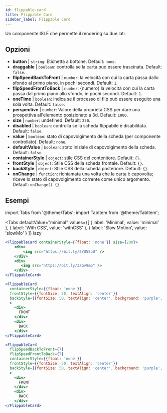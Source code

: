 ```yaml
---
id: flippable-card 
title: Flippable Card
sidebar_label: Flippable Card
---
```


Un componente ISLE che permette il rendering su due lati.

## Opzioni

* __button__ | `string`: Etichetta a bottone. Default: `none`.
* __draggable__ | `boolean`: controlla se la carta può essere trascinata. Default: `false`.
* __flipSpeedBackToFront__ | `number`: la velocità con cui la carta passa dallo sfondo al primo piano, in pochi secondi. Default: `1`.
* __flipSpeedFrontToBack__ | `number`: {numero} la velocità con cui la carta passa dal primo piano allo sfondo, in pochi secondi. Default: `1`.
* __oneTime__ | `boolean`: indica se il processo di flip può essere eseguito una sola volta. Default: `false`.
* __perspective__ | `number`: Valore della proprietà CSS per dare una prospettiva all'elemento posizionato a 3d. Default: `1000`.
* __size__ | `number`: undefined. Default: `250`.
* __disabled__ | `boolean`: controlla se la scheda flippabile è disabilitata. Default: `false`.
* __value__ | `boolean`: stato di capovolgimento della scheda (per componente controllato). Default: `none`.
* __defaultValue__ | `boolean`: stato iniziale di capovolgimento della scheda. Default: `false`.
* __containerStyle__ | `object`: stile CSS del contenitore. Default: `{}`.
* __frontStyle__ | `object`: Stile CSS della scheda frontale. Default: `{}`.
* __backStyle__ | `object`: Stile CSS della scheda posteriore. Default: `{}`.
* __onChange__ | `function`: richiamata una volta che la carta è capovolta; riceve lo stato di capovolgimento corrente come unico argomento. Default: `onChange() {}`.


## Esempi

import Tabs from '@theme/Tabs';
import TabItem from '@theme/TabItem';

<Tabs
    defaultValue="minimal"
    values={[
        { label: 'Minimal', value: 'minimal' },
        { label: 'With CSS', value: 'withCSS' },
        { label: 'Slow Motion', value: 'slowMo' }
    ]}
    lazy
>

<TabItem value="minimal">

```jsx live
<FlippableCard containerStyle={{float: 'none'}} size={200}>
    <div>
        <img src="https://bit.ly/2YU5EbU" />
    </div>
    <div>
       <img src="https://bit.ly/3aGv9mp" />
    </div>
</FlippableCard>
```

</TabItem>

<TabItem value="withCSS">

```jsx live
<FlippableCard 
  containerStyle={{float: 'none'}} 
  frontStyle={{fontSize: 50, textAlign: 'center'}} 
  backStyle={{fontSize: 50, textAlign: 'center', background: 'purple', color: 'white'}} 
  >
    <div>
      FRONT
    </div>
    <div>
      BACK
    </div>
</FlippableCard>
```

</TabItem>

<TabItem value="slowMo">

```jsx live
<FlippableCard 
  flipSpeedBackToFront={7} 
  flipSpeedFrontToBack={7}   
  containerStyle={{float: 'none'}} 
  frontStyle={{fontSize: 50, textAlign: 'center'}} 
  backStyle={{fontSize: 50, textAlign: 'center', background: 'purple', color: 'white'}} 
  >
    <div>
      FRONT
    </div>
    <div>
      BACK
    </div>
</FlippableCard>
```

</TabItem>

</Tabs>
